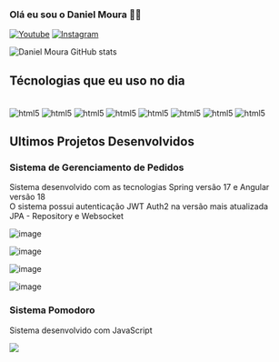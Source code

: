 ### Olá eu sou o Daniel Moura 👋🏼

[![Youtube](https://img.shields.io/badge/YouTube-FF0000?style=for-the-badge&logo=youtube&logoColor=white)](https://www.youtube.com/@danielmouradev)
[![Instagram](https://img.shields.io/badge/Instagram-E4405F?style=for-the-badge&logo=instagram&logoColor=white)](https://www.instagram.com/danielmoura.dev)

![Daniel Moura GitHub stats](https://github-readme-stats.vercel.app/api?username=DanielGomesMoura&show_icons=true&theme=dracula)

## Técnologias que eu uso no dia

<div style="display: inline-block"><br/>
    <img align="center" alt="html5" src="https://img.shields.io/badge/Spring-6DB33F?style=for-the-badge&logo=spring&logoColor=white"/>
    <img align="center" alt="html5" src="https://img.shields.io/badge/Spring_Security-6DB33F?style=for-the-badge&logo=Spring-Security&logoColor=white"/>
    <img align="center" alt="html5" src="https://img.shields.io/badge/Java-ED8B00?style=for-the-badge&logo=openjdk&logoColor=white"/>
    <img align="center" alt="html5" src="https://img.shields.io/badge/Hibernate-59666C?style=for-the-badge&logo=Hibernate&logoColor=white"/>
    <img align="center" alt="html5" src="https://img.shields.io/badge/rabbitmq-%23FF6600.svg?&style=for-the-badge&logo=rabbitmq&logoColor=white"/>
    <img align="center" alt="html5" src="https://img.shields.io/badge/Angular-DD0031?style=for-the-badge&logo=angular&logoColor=white"/>
    <img align="center" alt="html5" src="https://img.shields.io/badge/HTML5-E34F26?style=for-the-badge&logo=html5&logoColor=white"/>
    <img align="center" alt="html5" src="https://img.shields.io/badge/CSS3-1572B6?style=for-the-badge&logo=css3&logoColor=white"/>
</div><br/>

 ## Ultimos Projetos Desenvolvidos

 ### Sistema de Gerenciamento de Pedidos

<p>Sistema desenvolvido com as tecnologias Spring versão 17 e Angular versão 18<br/>
   O sistema possui autenticação JWT Auth2 na versão mais atualizada<br/>
   JPA - Repository e Websocket
</p>

![image](https://github.com/user-attachments/assets/96502feb-98f4-40f0-a05e-faa8fd63d27d)

![image](https://github.com/user-attachments/assets/cf9e0a6a-2031-4d3d-8b8c-4e2fd6c2d40e)

![image](https://github.com/user-attachments/assets/40dad1c7-cad4-460d-a11b-b269615f2f49)

![image](https://github.com/user-attachments/assets/be425bde-8159-42e4-9568-ffceb22d1634)

 ### Sistema Pomodoro

<p>Sistema desenvolvido com JavaScript</p>

<a href="https://pomodoro-gamma-six.vercel.app/">
<img src= "https://github.com/user-attachments/assets/ff7e2765-d90b-49fe-8a68-58277c40a9dd">
</a>



